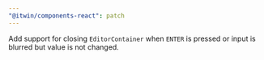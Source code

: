 ```yaml
---
"@itwin/components-react": patch
---
```


Add support for closing `EditorContainer` when `ENTER` is pressed or input is blurred but value is not changed.
